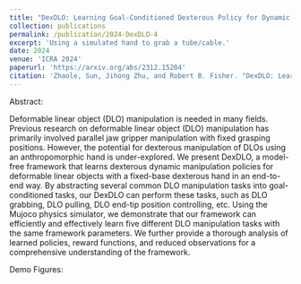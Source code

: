 ```yaml
---
title: "DexDLO: Learning Goal-Conditioned Dexterous Policy for Dynamic Manipulation of Deformable Linear Objects"
collection: publications
permalink: /publication/2024-DexDLO-4
excerpt: 'Using a simulated hand to grab a tube/cable.'
date: 2024
venue: 'ICRA 2024'
paperurl: 'https://arxiv.org/abs/2312.15204'
citation: 'Zhaole, Sun, Jihong Zhu, and Robert B. Fisher. "DexDLO: Learning Goal-Conditioned Dexterous Policy for Dynamic Manipulation of Deformable Linear Objects." arXiv preprint arXiv:2312.15204 (2023).'
---
```


Abstract:

Deformable linear object (DLO) manipulation is needed in many fields. Previous research on deformable linear object (DLO) manipulation has primarily involved parallel jaw gripper manipulation with fixed grasping positions. However, the potential for dexterous manipulation of DLOs using an anthropomorphic hand is under-explored. We present DexDLO, a model-free framework that learns dexterous dynamic manipulation policies for deformable linear objects with a fixed-base dexterous hand in an end-to-end way. By abstracting several common DLO manipulation tasks into goal-conditioned tasks, our DexDLO can perform these tasks, such as DLO grabbing, DLO pulling, DLO end-tip position controlling, etc. Using the Mujoco physics simulator, we demonstrate that our framework can efficiently and effectively learn five different DLO manipulation tasks with the same framework parameters. We further provide a thorough analysis of learned policies, reward functions, and reduced observations for a comprehensive understanding of the framework. 

Demo Figures:

